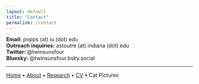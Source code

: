 ```yaml
---
layout: default
title: "Contact"
permalink: /contact
---
```


**Email:** popps (at) iu (dot) edu<br>
**Outreach inquiries:** astoutre (at) indiana (dot) edu<br>
**Twitter:** @twinsunsfour<br>
**Bluesky:** @twinsunsfour.bsky.social<br>

***

[Home](README.md) • [About](about.md) • [Research](research.md) • [CV](CV.md) • Cat Pictures
